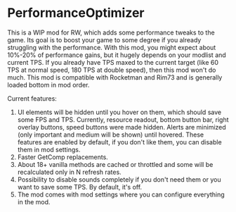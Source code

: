 # PerformanceOptimizer
This is a WIP mod for RW, which adds some performance tweaks to the game. Its goal is to boost your game to some degree if you already struggling with the performance. With this mod, you might expect about 10%-20% of performance gains, but it hugely depends on your modlist and current TPS. If you already have TPS maxed to the current target (like 60 TPS at normal speed, 180 TPS at double speed), then this mod won't do much. This mod is compatible with Rocketman and Rim73 and is generally loaded bottom in mod order.

Current features:
1) UI elements will be hidden until you hover on them, which should save some FPS and TPS. Currently, resource readout, bottom button bar, right overlay buttons, speed buttons were made hidden. Alerts are minimized (only important and medium will be shown) until hovered. These features are enabled by default, if you don't like them, you can disable them in mod settings.
2) Faster GetComp replacements.
3) About 18+ vanilla methods are cached or throttled and some will be recalculated only in N refresh rates.
4) Possibility to disable sounds completely if you don't need them or you want to save some TPS. By default, it's off.
5) The mod comes with mod settings where you can configure everything in the mod.
